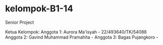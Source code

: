# kelompok-B1-14
Senior Project

Ketua Kelompok:
Anggota 1: Aurora Ma'isyah - 22/493640/TK/54088
Anggota 2: Gavind Muhammad Pramahita - 
Anggota 3: Bagas Pujangkoro - 
